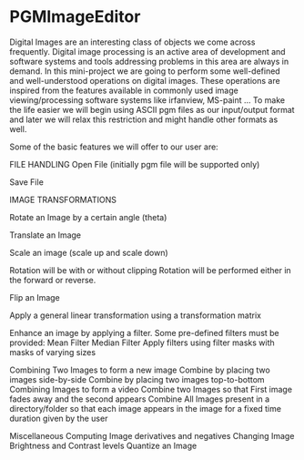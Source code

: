 # PGMImageEditor


Digital Images are an interesting class of objects we come across frequently. Digital image processing is an active area of development and software systems and tools addressing problems in this area are always in demand. In this mini-project we are going to perform some well-defined and well-understood operations on digital images. These
operations are inspired from the features available in commonly used image viewing/processing software systems like irfanview, MS-paint … To make the life easier we will begin using ASCII pgm files as our input/output format and later we will relax this restriction and might handle other formats as well.

Some of the basic features we will offer to our user are:

FILE HANDLING
Open File (initially pgm file will be supported only)

Save File


IMAGE TRANSFORMATIONS

Rotate an Image by a certain angle (theta)

Translate an Image

Scale an image (scale up and scale down)

Rotation will be with or without clipping
Rotation will be performed either in the forward or reverse.

Flip an Image

Apply a general linear transformation using a transformation matrix

Enhance an image by applying a filter. Some pre-defined filters must be provided:
Mean Filter
Median Filter
Apply filters using filter masks with masks of varying sizes

Combining Two Images to form a new image
Combine by placing two images side-by-side
Combine by placing two images top-to-bottom
Combining Images to form a video
Combine two Images so that First image fades away and the second appears
Combine All Images present in a directory/folder so that each image appears in the image for a fixed time duration given by the user

Miscellaneous
Computing Image derivatives and negatives
Changing Image Brightness and Contrast levels
Quantize an Image
